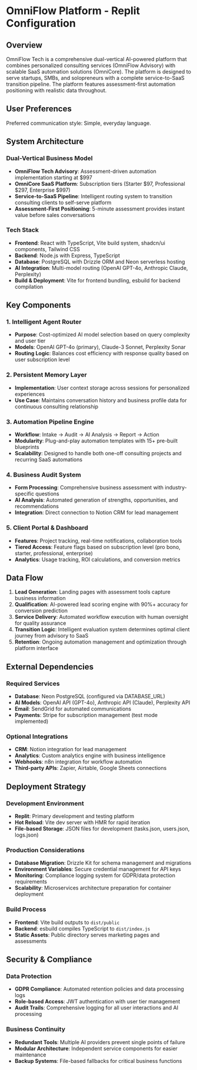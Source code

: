 # OmniFlow Platform - Replit Configuration

## Overview

OmniFlow Tech is a comprehensive dual-vertical AI-powered platform that combines personalized consulting services (OmniFlow Advisory) with scalable SaaS automation solutions (OmniCore). The platform is designed to serve startups, SMBs, and solopreneurs with a complete service-to-SaaS transition pipeline. The platform features assessment-first automation positioning with realistic data throughout.

## User Preferences

Preferred communication style: Simple, everyday language.

## System Architecture

### Dual-Vertical Business Model
- **OmniFlow Tech Advisory**: Assessment-driven automation implementation starting at $997
- **OmniCore SaaS Platform**: Subscription tiers (Starter $97, Professional $297, Enterprise $997)
- **Service-to-SaaS Pipeline**: Intelligent routing system to transition consulting clients to self-serve platform
- **Assessment-First Positioning**: 5-minute assessment provides instant value before sales conversations

### Tech Stack
- **Frontend**: React with TypeScript, Vite build system, shadcn/ui components, Tailwind CSS
- **Backend**: Node.js with Express, TypeScript
- **Database**: PostgreSQL with Drizzle ORM and Neon serverless hosting
- **AI Integration**: Multi-model routing (OpenAI GPT-4o, Anthropic Claude, Perplexity)
- **Build & Deployment**: Vite for frontend bundling, esbuild for backend compilation

## Key Components

### 1. Intelligent Agent Router
- **Purpose**: Cost-optimized AI model selection based on query complexity and user tier
- **Models**: OpenAI GPT-4o (primary), Claude-3 Sonnet, Perplexity Sonar
- **Routing Logic**: Balances cost efficiency with response quality based on user subscription level

### 2. Persistent Memory Layer
- **Implementation**: User context storage across sessions for personalized experiences
- **Use Case**: Maintains conversation history and business profile data for continuous consulting relationship

### 3. Automation Pipeline Engine
- **Workflow**: Intake → Audit → AI Analysis → Report → Action
- **Modularity**: Plug-and-play automation templates with 15+ pre-built blueprints
- **Scalability**: Designed to handle both one-off consulting projects and recurring SaaS automations

### 4. Business Audit System
- **Form Processing**: Comprehensive business assessment with industry-specific questions
- **AI Analysis**: Automated generation of strengths, opportunities, and recommendations
- **Integration**: Direct connection to Notion CRM for lead management

### 5. Client Portal & Dashboard
- **Features**: Project tracking, real-time notifications, collaboration tools
- **Tiered Access**: Feature flags based on subscription level (pro bono, starter, professional, enterprise)
- **Analytics**: Usage tracking, ROI calculations, and conversion metrics

## Data Flow

1. **Lead Generation**: Landing pages with assessment tools capture business information
2. **Qualification**: AI-powered lead scoring engine with 90%+ accuracy for conversion prediction
3. **Service Delivery**: Automated workflow execution with human oversight for quality assurance
4. **Transition Logic**: Intelligent evaluation system determines optimal client journey from advisory to SaaS
5. **Retention**: Ongoing automation management and optimization through platform interface

## External Dependencies

### Required Services
- **Database**: Neon PostgreSQL (configured via DATABASE_URL)
- **AI Models**: OpenAI API (GPT-4o), Anthropic API (Claude), Perplexity API
- **Email**: SendGrid for automated communications
- **Payments**: Stripe for subscription management (test mode implemented)

### Optional Integrations
- **CRM**: Notion integration for lead management
- **Analytics**: Custom analytics engine with business intelligence
- **Webhooks**: n8n integration for workflow automation
- **Third-party APIs**: Zapier, Airtable, Google Sheets connections

## Deployment Strategy

### Development Environment
- **Replit**: Primary development and testing platform
- **Hot Reload**: Vite dev server with HMR for rapid iteration
- **File-based Storage**: JSON files for development (tasks.json, users.json, logs.json)

### Production Considerations
- **Database Migration**: Drizzle Kit for schema management and migrations
- **Environment Variables**: Secure credential management for API keys
- **Monitoring**: Compliance logging system for GDPR/data protection requirements
- **Scalability**: Microservices architecture preparation for container deployment

### Build Process
- **Frontend**: Vite build outputs to `dist/public`
- **Backend**: esbuild compiles TypeScript to `dist/index.js`
- **Static Assets**: Public directory serves marketing pages and assessments

## Security & Compliance

### Data Protection
- **GDPR Compliance**: Automated retention policies and data processing logs
- **Role-based Access**: JWT authentication with user tier management
- **Audit Trails**: Comprehensive logging for all user interactions and AI processing

### Business Continuity
- **Redundant Tools**: Multiple AI providers prevent single points of failure
- **Modular Architecture**: Independent service components for easier maintenance
- **Backup Systems**: File-based fallbacks for critical business functions